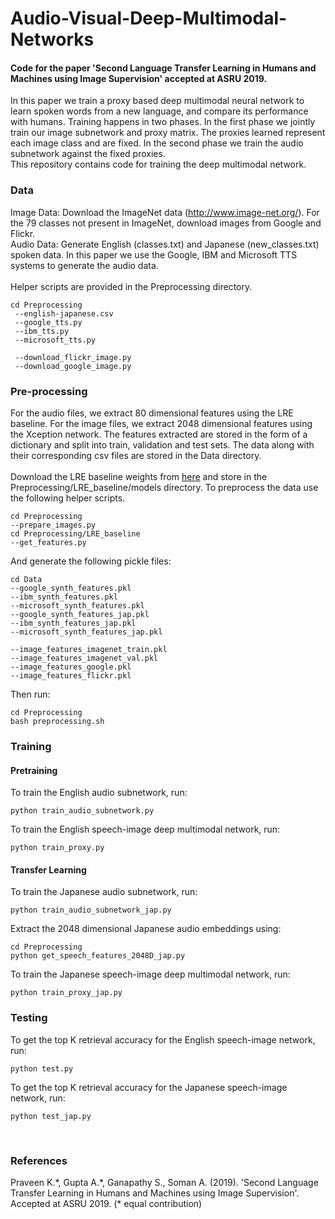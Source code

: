 # Audio-Visual-Deep-Multimodal-Networks
#### Code for the paper 'Second Language Transfer Learning in Humans and Machines using Image Supervision' accepted at ASRU 2019.
In this paper we train a proxy based deep multimodal neural network to learn spoken words from a new language, and compare its performance with humans. Training happens in two phases. In the first phase we jointly train our image subnetwork and proxy matrix. The proxies learned represent each image class and are fixed. In the second phase we train the audio subnetwork against the fixed proxies.</br> This repository contains code for training the deep multimodal network.

### Data

Image Data: Download the ImageNet data (http://www.image-net.org/). For the 79 classes not present in ImageNet, download images from Google and Flickr.  </br>
Audio Data: Generate English (classes.txt) and Japanese (new_classes.txt) spoken data. In this paper we use the Google, IBM and Microsoft TTS systems to generate the audio data. </br></br>
Helper scripts are provided in the Preprocessing directory.</br>
```
cd Preprocessing
 --english-japanese.csv
 --google_tts.py 
 --ibm_tts.py 
 --microsoft_tts.py
 
 --download_flickr_image.py
 --download_google_image.py
 ```

### Pre-processing

For the audio files, we extract 80 dimensional features using the LRE baseline. For the image files, we extract 2048 dimensional features using the Xception network. The features extracted are stored in the form of a dictionary and split into train, validation and test sets. The data along with their corresponding csv files are stored in the Data directory.</br></br>
Download the LRE baseline weights from [here](https://drive.google.com/open?id=1RTlIayP658dPTRQhCDklK8lwuo81Utap) and store in the Preprocessing/LRE_baseline/models directory. To preprocess the data use the following helper scripts.</br>
```
cd Preprocessing
--prepare_images.py
cd Preprocessing/LRE_baseline
--get_features.py
```
And generate the following pickle files:</br>
```
cd Data
--google_synth_features.pkl
--ibm_synth_features.pkl
--microsoft_synth_features.pkl
--google_synth_features_jap.pkl
--ibm_synth_features_jap.pkl
--microsoft_synth_features_jap.pkl

--image_features_imagenet_train.pkl
--image_features_imagenet_val.pkl
--image_features_google.pkl
--image_features_flickr.pkl
```
Then run:</br>
```
cd Preprocessing
bash preprocessing.sh
```

### Training
#### Pretraining
To train the English audio subnetwork, run:</br>
```
python train_audio_subnetwork.py
```
To train the English speech-image deep multimodal network, run: </br>
```
python train_proxy.py 
```
#### Transfer Learning
To train the Japanese audio subnetwork, run:</br>
```
python train_audio_subnetwork_jap.py
```
Extract the 2048 dimensional Japanese audio embeddings using:</br>
```
cd Preprocessing
python get_speech_features_2048D_jap.py
```
To train the Japanese speech-image deep multimodal network, run: </br>
```
python train_proxy_jap.py 
```


### Testing
To get the top K retrieval accuracy for the English speech-image network, run:
```
python test.py
```
To get the top K retrieval accuracy for the Japanese speech-image network, run:
```
python test_jap.py 
```
</br>


### References
Praveen K.\*, Gupta A.\*, Ganapathy S., Soman A. (2019). 'Second Language Transfer Learning in Humans and Machines using Image Supervision'. Accepted at ASRU 2019. (* equal contribution)

